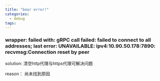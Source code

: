```yaml
---
title: "bear error!"
categories:
  - debug
tags:
---
```

### wrapper: failed with: gRPC call failed: failed to connect to all addresses; last error: UNAVAILABLE: ipv4:10.90.50.178:7890: recvmsg:Connection reset by peer

solution:
清空http代理与https代理可解决问题

reason：
尚未找到原因
